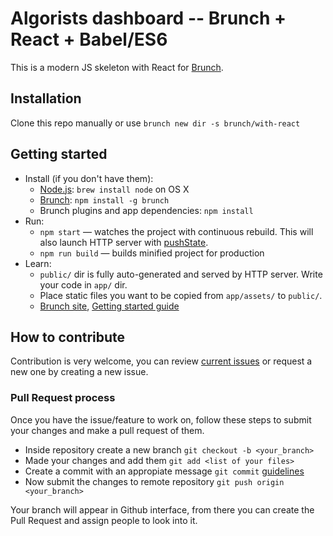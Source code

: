 # Algorists dashboard -- Brunch + React + Babel/ES6

This is a modern JS skeleton with React for [Brunch](http://brunch.io).

## Installation

Clone this repo manually or use `brunch new dir -s brunch/with-react`

## Getting started

* Install (if you don't have them):
    * [Node.js](http://nodejs.org): `brew install node` on OS X
    * [Brunch](http://brunch.io): `npm install -g brunch`
    * Brunch plugins and app dependencies: `npm install`
* Run:
    * `npm start` — watches the project with continuous rebuild. This will also launch HTTP server with [pushState](https://developer.mozilla.org/en-US/docs/Web/Guide/API/DOM/Manipulating_the_browser_history).
    * `npm run build` — builds minified project for production
* Learn:
    * `public/` dir is fully auto-generated and served by HTTP server.  Write your code in `app/` dir.
    * Place static files you want to be copied from `app/assets/` to `public/`.
    * [Brunch site](http://brunch.io), [Getting started guide](https://github.com/brunch/brunch-guide#readme)

## How to contribute
Contribution is very welcome, you can review [current issues](https://github.com/algoristas/dashboard/issues) or request a new one by creating a new issue. 

### Pull Request process
Once you have the issue/feature to work on, follow these steps to submit your changes and  make a pull request of them.

* Inside repository create a new branch `git checkout -b <your_branch>`
* Made your changes and add them `git add <list of your files>`
* Create a commit with an appropiate message `git commit` [guidelines](https://chris.beams.io/posts/git-commit/)
* Now submit the changes to remote repository `git push origin <your_branch>`

Your branch will appear in Github interface, from there you can create the Pull Request and assign people to look into it.


